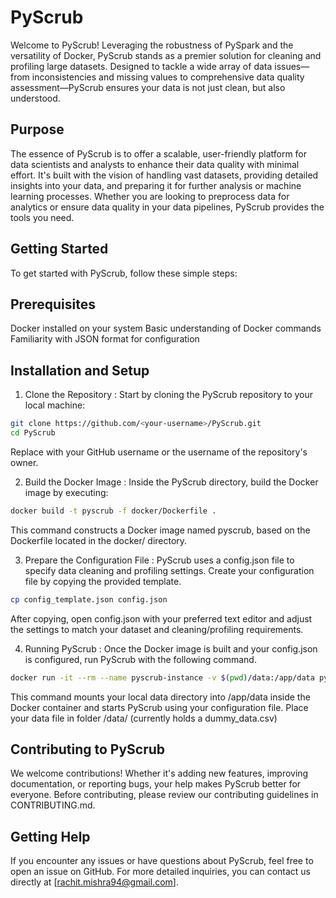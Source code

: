 # PyScrub
Welcome to PyScrub! Leveraging the robustness of PySpark and the versatility of Docker, PyScrub stands as a premier solution for cleaning and profiling large datasets. Designed to tackle a wide array of data issues—from inconsistencies and missing values to comprehensive data quality assessment—PyScrub ensures your data is not just clean, but also understood.

## Purpose
The essence of PyScrub is to offer a scalable, user-friendly platform for data scientists and analysts to enhance their data quality with minimal effort. It's built with the vision of handling vast datasets, providing detailed insights into your data, and preparing it for further analysis or machine learning processes. Whether you are looking to preprocess data for analytics or ensure data quality in your data pipelines, PyScrub provides the tools you need.

## Getting Started
To get started with PyScrub, follow these simple steps:

## Prerequisites
Docker installed on your system
Basic understanding of Docker commands
Familiarity with JSON format for configuration

## Installation and Setup

1. Clone the Repository : Start by cloning the PyScrub repository to your local machine:

```sh
git clone https://github.com/<your-username>/PyScrub.git
cd PyScrub
```
Replace <your-username> with your GitHub username or the username of the repository's owner.

2. Build the Docker Image : Inside the PyScrub directory, build the Docker image by executing:

```sh
docker build -t pyscrub -f docker/Dockerfile .
```
This command constructs a Docker image named pyscrub, based on the Dockerfile located in the docker/ directory.

3. Prepare the Configuration File : PyScrub uses a config.json file to specify data cleaning and profiling settings. Create your configuration file by copying the provided template. 

```sh
cp config_template.json config.json
```
After copying, open config.json with your preferred text editor and adjust the settings to match your dataset and cleaning/profiling requirements.

4. Running PyScrub : Once the Docker image is built and your config.json is configured, run PyScrub with the following command.

```sh
docker run -it --rm --name pyscrub-instance -v $(pwd)/data:/app/data pyscrub python app.py config.json
```
This command mounts your local data directory into /app/data inside the Docker container and starts PyScrub using your configuration file. Place your data file in folder /data/ (currently holds a dummy_data.csv)

## Contributing to PyScrub
We welcome contributions! Whether it's adding new features, improving documentation, or reporting bugs, your help makes PyScrub better for everyone. Before contributing, please review our contributing guidelines in CONTRIBUTING.md.

## Getting Help
If you encounter any issues or have questions about PyScrub, feel free to open an issue on GitHub. For more detailed inquiries, you can contact us directly at [rachit.mishra94@gmail.com].